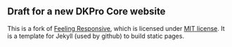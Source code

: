 
## Draft for a new DKPro Core website

This is a fork of [Feeling Responsive][1], which is licensed under [MIT license][2].
It is a template for Jekyll (used by github) to build static pages.



 [1]: http://phlow.github.io/feeling-responsive/
 [2]: https://github.com/Phlow/feeling-responsive/blob/gh-pages/LICENSE
